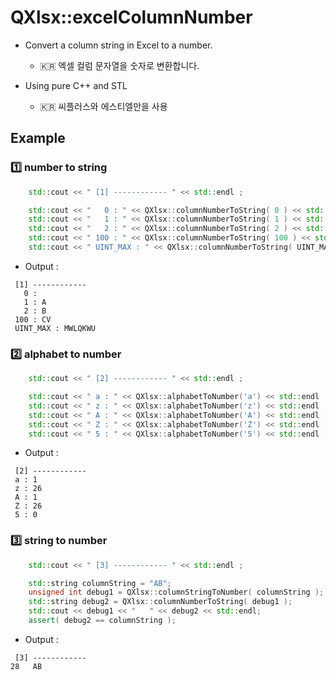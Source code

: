 # QXlsx::excelColumnNumber

- Convert a column string in Excel to a number. 
  - :kr: 엑셀 컬럼 문자열을 숫자로 변환합니다.

- Using pure C++ and STL 
  - :kr: 씨플러스와 에스티엘만을 사용
  
## Example

### :one: number to string

```cpp
    std::cout << " [1] ------------ " << std::endl ;

    std::cout << "   0 : " << QXlsx::columnNumberToString( 0 ) << std::endl ;
    std::cout << "   1 : " << QXlsx::columnNumberToString( 1 ) << std::endl ;
    std::cout << "   2 : " << QXlsx::columnNumberToString( 2 ) << std::endl ;
    std::cout << " 100 : " << QXlsx::columnNumberToString( 100 ) << std::endl ;
    std::cout << " UINT_MAX : " << QXlsx::columnNumberToString( UINT_MAX ) << std::endl ;
```

- Output : 

```
 [1] ------------ 
   0 : 
   1 : A
   2 : B
 100 : CV
 UINT_MAX : MWLQKWU
```

### :two: alphabet to number

```cpp
    std::cout << " [2] ------------ " << std::endl ;

    std::cout << " a : " << QXlsx::alphabetToNumber('a') << std::endl ;
    std::cout << " z : " << QXlsx::alphabetToNumber('z') << std::endl ;
    std::cout << " A : " << QXlsx::alphabetToNumber('A') << std::endl ;
    std::cout << " Z : " << QXlsx::alphabetToNumber('Z') << std::endl ;
    std::cout << " 5 : " << QXlsx::alphabetToNumber('5') << std::endl ;
```

- Output : 

```
 [2] ------------ 
 a : 1
 z : 26
 A : 1
 Z : 26
 5 : 0
``` 

### :three: string to number

```cpp
    std::cout << " [3] ------------ " << std::endl ;

    std::string columnString = "AB";
    unsigned int debug1 = QXlsx::columnStringToNumber( columnString );
    std::string debug2 = QXlsx::columnNumberToString( debug1 );
    std::cout << debug1 << "   " << debug2 << std::endl;
    assert( debug2 == columnString );
```

- Output : 

```
 [3] ------------ 
28   AB
```
